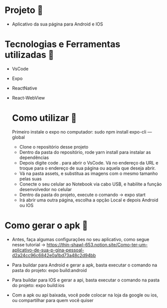 # Projeto :rocket:
- Aplicativo da sua página para Android e IOS

# Tecnologias e Ferramentas utilizadas :robot:
- VsCode
- Expo
- ReactNative
- React-WebView
  
  # Como utilizar 🔌
  Primeiro instale o expo no computador: sudo npm install expo-cli — global

  - Clone o repositório desse projeto
  - Dentro da pasta do repositório, rode yarn install para instalar as dependências
  - Depois digite code . para abrir o VsCode. Vá no endereço da URL e troque para o endereço de sua página ou aquela que deseja abrir.
  - Vá na pasta assets, e substitua as imagens com o mesmo tamanho pelas suas
  - Conecte o seu celular ao Notebook via cabo USB, e habilite a função desenvolvedor no celular
  - Dentro da pasta do projeto, execute o comando -> expo start
  - Irá abrir uma outra página, escolha a opção Local e depois Android ou IOS

 # Como gerar o apk 📱
 - Antes, faça algumas configurações no seu aplicativo, como segue nesse tutorial ->  https://thin-shawl-653.notion.site/Como-ter-um-aplicativo-de-sua-p-gina-pessoal-d2a24cc96c6842e0a1bd73a48c2d94bb
 
 - Para buildar para Android e gerar a apk, basta executar o comando na pasta do projeto: expo build:android
 - Para buildar para IOS e gerar a api, basta executar o comando na pasta do projeto: expo build:ios 

 - Com a apk ou api baixada, você pode colocar na loja da google ou ios, ou compartilhar para quem você quiser 

 
 
